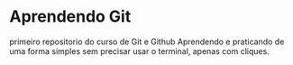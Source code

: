 # Aprendendo Git
 primeiro repositorio do curso de Git e Github
 Aprendendo e praticando de uma forma simples sem precisar usar o terminal, apenas com cliques.
